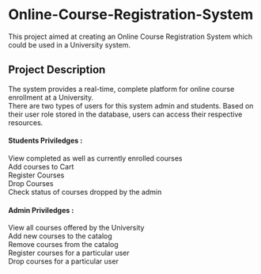# Online-Course-Registration-System
This project aimed at creating an Online Course Registration System which could be used in a University system.

## Project Description
The system provides a real-time, complete platform for online course enrollment at a University.  <br/>
There are two types of users for this system admin and students. Based on their user role stored in the database, users can access their respective resources.  <br/>

#### Students Priviledges :
View completed as well as currently enrolled courses <br/>
Add courses to Cart <br/>
Register Courses <br/>
Drop Courses <br/>
Check status of courses dropped by the admin

#### Admin Priviledges :
View all courses offered by the University <br/>
Add new courses to the catalog <br/>
Remove courses from the catalog <br/>
Register courses for a particular user <br/>
Drop courses for a particular user

